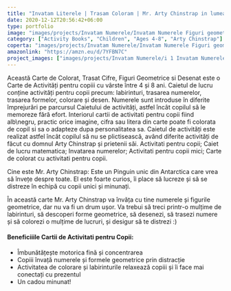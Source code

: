 ```yaml
---
title: "Invatam Literele | Trasam Coloram | Mr. Arty Chinstrap in lumea Labirinturilor"
date: 2020-12-12T20:56:42+06:00
type: portfolio
image: "images/projects/Invatam Numerele/Invatam Numerele Figuri geometrice Trasam Coloram activitati copii Arty Chinstrap.jpg"
category: ["Activity Books", "Children", "Ages 4-8", "Arty Chinstrap"]
coperta: "images/projects/Invatam Numerele/Invatam Numerele Figuri geometrice Trasam Coloram activitati copii Arty Chinstrap.jpg"
amazonlink: "https://amzn.eu/d/7YFBN7C"
project_images: ["images/projects/Invatam Numerele/i 1 Invatam Numerele Figuri geometrice Trasam Coloram activitati copii Arty Chinstrap.jpg", "images/projects/Invatam Numerele/i 2 Invatam Numerele Figuri geometrice Trasam Coloram activitati copii Arty Chinstrap.jpg", "images/projects/Invatam Numerele/i 3 Invatam Numerele Figuri geometrice Trasam Coloram activitati copii Arty Chinstrap.jpg", "images/projects/Invatam Numerele/i 4 Invatam Numerele Figuri geometrice Trasam Coloram activitati copii Arty Chinstrap.jpg", "images/projects/Invatam Numerele/i 5 Invatam Numerele Figuri geometrice Trasam Coloram activitati copii Arty Chinstrap.jpg", "images/projects/Invatam Numerele/i 6 Invatam Numerele Figuri geometrice Trasam Coloram activitati copii Arty Chinstrap.jpg"]
---
```


Această Carte de Colorat, Trasat Cifre, Figuri Geometrice si Desenat este o Carte de Activități pentru copiii cu vârste între 4 și 8 ani. Caietul de lucru conține activități pentru copii precum: labirinturi, trasarea numerelor, trasarea formelor, colorare și desen. Numerele sunt introduse în diferite împrejurări pe parcursul Caietului de activități, astfel încât copilul să le memoreze fără efort. Interiorul cartii de activitati pentru copii fiind alb\negru, practic orice imagine, cifra sau litera din carte poate fi colorata de copil si sa o adapteze dupa personalitatea sa. Caietul de activități este realizat astfel încât copilul să nu se plictisească, având diferite activități de făcut cu domnul Arty Chinstrap și prietenii săi. Activitati pentru copii; Caiet de lucru matematica; Invatarea numerelor; Activitati pentru copii mici; Carte de colorat cu activitati pentru copii.

Cine este Mr. Arty Chinstrap:
Este un Pinguin unic din Antarctica care vrea să învețe despre toate.
El este foarte curios, îi place să lucreze și să se distreze în echipă cu copii unici și minunați.

În această carte Mr. Arty Chinstrap va învăța cu tine numerele și figurile geometrice, dar nu va fi un drum ușor.
Va trebui să treci printr-o mulțime de labirinturi, să descoperi forme geometrice, să desenezi, să trasezi numere și să colorezi o mulțime de lucruri, și desigur să te distrezi :)

#### Beneficiiile Cartii de Activitati pentru Copii:

* Îmbunătățește motorica fină și concentrarea
* Copiii învață numerele și formele geometrice prin distracție
* Activitatea de colorare și labirinturile relaxează copiii și îi face mai conectați cu prezentul
* Un cadou minunat!
